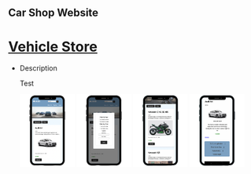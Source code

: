 <!--
**savustana/savustana** is a ✨ _special_ ✨ repository because its `README.md` (this file) appears on your GitHub profile.

Here are some ideas to get you started:

- 🔭 I’m currently working on ...
- 🌱 I’m currently learning ...
- 👯 I’m looking to collaborate on ...
- 🤔 I’m looking for help with ...
- 💬 Ask me about ...
- 📫 How to reach me: ...
- 😄 Pronouns: ...
- ⚡ Fun fact: ...
-->
## Car Shop Website

# [Vehicle Store](https://github.com/savustana/Vehicle_Store)
* Description
  <p stye="color: red;">Test</p>

<p align="center">
  <img src="https://github.com/savustana/savustana/blob/main/VehicleStoreImg/Web1.png" alt="Alt Text" width="22%" height="auto">
  <img src="https://github.com/savustana/savustana/blob/main/VehicleStoreImg/Web2.png" alt="Alt Text" width="22%" height="auto">
  <img src="https://github.com/savustana/savustana/blob/main/VehicleStoreImg/Web3.png" alt="Alt Text" width="22%" height="auto">
  <img src="https://github.com/savustana/savustana/blob/main/VehicleStoreImg/Web4.png" alt="Alt Text" width="22%" height="auto">
</p>
